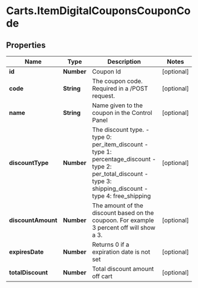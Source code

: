 # Carts.ItemDigitalCouponsCouponCode

## Properties
Name | Type | Description | Notes
------------ | ------------- | ------------- | -------------
**id** | **Number** | Coupon Id | [optional] 
**code** | **String** | The coupon code. Required in a /POST request. | [optional] 
**name** | **String** | Name given to the coupon in the Control Panel | [optional] 
**discountType** | **Number** | The discount type.  - type 0: per_item_discount - type 1: percentage_discount - type 2: per_total_discount - type 3: shipping_discount - type 4: free_shipping | [optional] 
**discountAmount** | **Number** | The amount of the discount based on the coupoon. For example 3 percent off will show a 3. | [optional] 
**expiresDate** | **Number** | Returns 0 if a expiration date is not set | [optional] 
**totalDiscount** | **Number** | Total discount amount off cart | [optional] 
